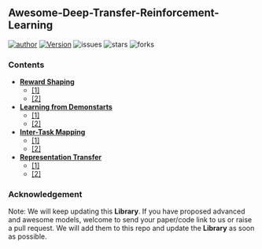 ## Awesome-Deep-Transfer-Reinforcement-Learning
[![author](https://img.shields.io/badge/Author-Xindong-blueviolet.svg)](https://github.com/XinDongEE/Awesome-Deep-Transfer-Reinforcement-Learning)
[![Version](https://img.shields.io/badge/Version-v1.0-brightgreen.svg)](https://github.com/XinDongEE/Awesome-Deep-Transfer-Reinforcement-Learning)
![issues](https://img.shields.io/github/issues/XinDongEE/Awesome-Deep-Transfer-Reinforcement-Learning.svg) 
![stars](https://img.shields.io/github/stars/XinDongEE/Awesome-Deep-Transfer-Reinforcement-Learning.svg)
![forks](https://img.shields.io/github/forks/XinDongEE/Awesome-Deep-Transfer-Reinforcement-Learning.svg)

### __Contents__
- [__Reward Shaping__](#heading-one)
	- [[1]](#aaa)
	- [[2]](#bbb)
- [__Learning from Demonstarts__](#heading-two)
	- [[1]](#aaa)
	- [[2]](#bbb)
- [__Inter-Task Mapping__](#heading-Three)
	- [[1]](#aaa)
	- [[2]](#bbb)
- [__Representation Transfer__](#heading-Three)
	- [[1]](#aaa)
	- [[2]](#bbb)

### Acknowledgement
Note: We will keep updating this __Library__. If you have proposed advanced and awesome models, welcome to send your paper/code link to us or raise a pull request. We will add them to this repo and update the __Library__ as soon as possible.
